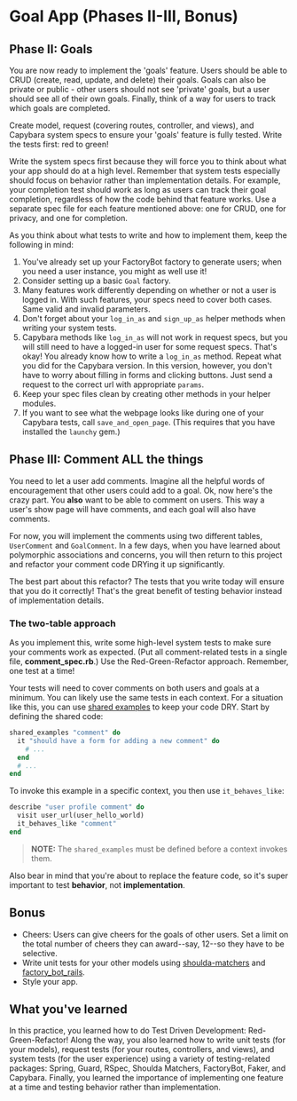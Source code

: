 # Goal App (Phases II-III, Bonus)

## Phase II: Goals

You are now ready to implement the 'goals' feature. Users should be able to CRUD
(create, read, update, and delete) their goals. Goals can also be private or
public - other users should not see 'private' goals, but a user should see all
of their own goals. Finally, think of a way for users to track which goals are
completed.

Create model, request (covering routes, controller, and views), and Capybara
system specs to ensure your 'goals' feature is fully tested. Write the tests
first: red to green!

Write the system specs first because they will force you to think about what
your app should do at a high level. Remember that system tests especially should
focus on behavior rather than implementation details. For example, your
completion test should work as long as users can track their goal completion,
regardless of how the code behind that feature works. Use a separate spec file
for each feature mentioned above: one for CRUD, one for privacy, and one for
completion.  

As you think about what tests to write and how to implement them, keep the
following in mind:

1. You've already set up your FactoryBot factory to generate users; when you
   need a user instance, you might as well use it!
2. Consider setting up a basic `Goal` factory.
3. Many features work differently depending on whether or not a user is logged
   in. With such features, your specs need to cover both cases. Same valid and
   invalid parameters.
4. Don't forget about your `log_in_as` and `sign_up_as` helper methods when
   writing your system tests.
5. Capybara methods like `log_in_as` will not work in request specs, but you
   will still need to have a logged-in user for some request specs. That's okay!
   You already know how to write a `log_in_as` method. Repeat what you did for
   the Capybara version. In this version, however, you don't have to worry about
   filling in forms and clicking buttons. Just send a request to the correct url
   with appropriate `params`.
6. Keep your spec files clean by creating other methods in your helper modules.
7. If you want to see what the webpage looks like during one of your Capybara
   tests, call `save_and_open_page`. (This requires that you have installed the
   `launchy` gem.)

## Phase III: Comment ALL the things

You need to let a user add comments. Imagine all the helpful words of
encouragement that other users could add to a goal. Ok, now here's the crazy
part. You **also** want to be able to comment on users. This way a user's show
page will have comments, and each goal will also have comments.

For now, you will implement the comments using two different tables,
`UserComment` and `GoalComment`. In a few days, when you have learned about
polymorphic associations and concerns, you will then return to this project and
refactor your comment code DRYing it up significantly.

The best part about this refactor? The tests that you write today will ensure
that you do it correctly! That's the great benefit of testing behavior instead
of implementation details.

### The two-table approach

As you implement this, write some high-level system tests to make sure your
comments work as expected. (Put all comment-related tests in a single file,
__comment_spec.rb__.) Use the Red-Green-Refactor approach. Remember, one test at
a time!

Your tests will need to cover comments on both users and goals at a minimum. You
can likely use the same tests in each context. For a situation like this, you
can use [shared examples] to keep your code DRY. Start by defining the shared
code:

```ruby
shared_examples "comment" do
  it "should have a form for adding a new comment" do
    # ...
  end
  # ...
end
```

To invoke this example in a specific context, you then use `it_behaves_like`:

```rb
describe "user profile comment" do
  visit user_url(user_hello_world)
  it_behaves_like "comment"
end
```

> **NOTE:** The `shared_examples` must be defined before a context invokes them.

Also bear in mind that you're about to replace the feature code, so it's super
important to test **behavior**, not **implementation**.

## Bonus

- Cheers: Users can give cheers for the goals of other users. Set a limit on the
  total number of cheers they can award--say, 12--so they have to be selective.
- Write unit tests for your other models using
  [shoulda-matchers][shoulda-matchers] and
  [factory_bot_rails][factory-bot-rails].
- Style your app.

## What you've learned

In this practice, you learned how to do Test Driven Development:
Red-Green-Refactor! Along the way, you also learned how to write unit tests (for
your models), request tests (for your routes, controllers, and views), and
system tests (for the user experience) using a variety of testing-related
packages: Spring, Guard, RSpec, Shoulda Matchers, FactoryBot, Faker, and
Capybara. Finally, you learned the importance of implementing one feature at a
time and testing behavior rather than implementation.

[shared examples]: https://relishapp.com/rspec/rspec-core/docs/example-groups/shared-examples
[shoulda-matchers]: https://github.com/thoughtbot/shoulda-matchers
[factory-bot-rails]: https://github.com/thoughtbot/factory_bot_rails